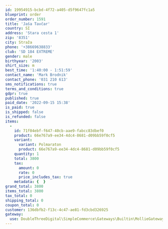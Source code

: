 ```yaml
---
id: 19954915-bcbd-4f72-a405-d5f9647fc1a5
blueprint: order
order_number: 1591
title: 'Jaša Tavčar'
country: SI
address: 'Stara cesta 1'
zip: '8351'
city: Straža
phone: '+38669638833'
club: 'SD 184 EXTREME'
gender: male
birthyear: '2003'
shirt_size: m
best_time: '1:40:00 - 1:51:59'
contact_name: 'Mark Brodnik'
contact_phone: '031 210 613'
sms_notifications: true
terms_and_conditions: true
gdpr: true
published: true
paid_date: '2022-09-15 15:38'
is_paid: true
is_shipped: false
is_refunded: false
items:
  -
    id: 71f04ebf-f647-40cb-aae9-fabcc83dbef0
    product: 66e767a9-ee34-4dc4-8681-d09bb59f0cf5
    variant:
      variant: Polmaraton
      product: 66e767a9-ee34-4dc4-8681-d09bb59f0cf5
    quantity: 1
    total: 3800
    tax:
      amount: 0
      rate: 0
      price_includes_tax: true
    metadata: {  }
grand_total: 3800
items_total: 3800
tax_total: 0
shipping_total: 0
coupon_total: 0
customer: 136dbfb2-f13c-4c47-ae81-fd3cbd326925
gateway:
  use: DoubleThreeDigital\SimpleCommerce\Gateways\Builtin\MollieGateway
---
```

